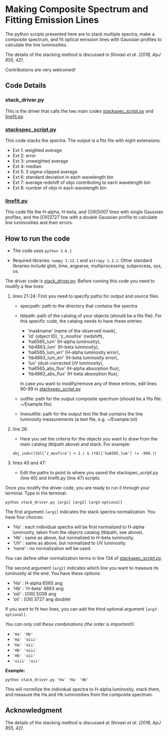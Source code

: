 # Making Composite Spectrum and Fitting Emission Lines

The python scripts presented here are to stack multiple spectra, make a composite spectrum, and fit optical emission lines with Gaussian profiles to calculate the line luminosities. 

The details of the stacking method is discussed in *Shivaei et al. (2018, ApJ 855, 42)*.

Contributions are very welcomed!


## Code Details

### stack_driver.py

This is the driver that calls the two main codes [stackspec_script.py](#stackspec_scriptpy) and [linefit.py](#linefitpy).

### [stackspec_script.py](#stackspec_scriptpy)

This code stacks the spectra. The output is a fits file with eight extensions:

* Ext 1: weighted average
* Ext 2: error
* Ext 3: unweighted average
* Ext 4: median
* Ext 5: 3 sigma-clipped average
* Ext 6: standard deviation in each wavelength bin
* Ext 7: average redshift of objs contributing to each wavelength bin
* Ext 8: number of objs in each wavelength bin

### [linefit.py](#linefitpy)

This code fits the H-alpha, H-beta, and [OIII]5007 lines with single Gaussian profiles, and the [OII]3727 line with a double Gaussian profile to calculate line luminosities and their errors.

## How to run the code

* The code uses `python 3.6.1`

* Required libraries: `numpy 1.12.1` and `astropy 1.3.2`. Other standard libraries include glob, time, argparse, multiprocessing, subprocess, sys, os.

The driver code is [stack_driver.py](#stack_driverpy). Before running this code you need to modify a few lines:

1. lines 21-24: First you need to specify paths for output and source files
	* specpath: path to the directory that contains the spectra
	* tblpath: path of the catalog of your objects (should be a fits file). For this specific code, the catalog needs to have these entries: 
		* 'maskname' (name of the observed mask), 
		* 'id' (object ID), 'z_mosfire' (redshift), 
		* 'ha6565_lum' (H-alpha luminosity), 
		* 'hb4863_lum' (H-beta luminosity), 
		* 'ha6565_lum_err' (H-alpha luminosity error), 
		* 'hb4863_lum_err' (H-beta luminosity error), 
		* 'luv' (dust-corrected UV luminosity), 
		* 'ha6565_abs_flux' (H-alpha absorption flux), 
		* 'hb4863_abs_flux' (H-beta absorption flux),
		
		In case you want to modify/remove any of these entries, edit lines 90-99 in [stackspec_script.py](#stackspec_scriptpy)
        
   	* outfile: path for the output composite spectrum (should be a fits file: ~/Example.fits)
   	* lineoutfile: path for the output text file that contains the line luminosity measurements (a text file, e.g. ~/Example.txt)

2. line 28:
	* Here you set the criteria for the objects you want to draw from the main catalog (tblpath above) and stack. For example:
	
    ```
    obj_ind=((tbl['z_mosfire'] < 2.) & (tbl['ha6565_lum'] != -999.))
    ```
    
3. lines 40 and 47:
	* Edit the paths to point to where you saved the stackspec_script.py (line 40) and linefit.py (line 47) scripts.


Once you modify the driver code, you are ready to run it through your terminal. Type in the terminal:

```
python stack_driver.py [arg1] [arg2] [arg3-optional]
```

The first argument `[arg1]` indicates the stack spectra normalization. You have four choices: 

* 'Ha' : each individual spectra will be first normalized to H-alpha luminosity, taken from the objects catalog (tblpath, see above).
* 'Hb' : same as above, but normalized to H-beta luminosity.
* 'UV' : same as above, but normalized to UV luminosity.
*  'none' : no normalization will be used.

You can define other normalization terms in line 134 of [stackspec_script.py](#stackspec_scriptpy).

The second argument `[arg2]` indicates which line you want to measure its luminosity at the end. You have these options: 
* 'Ha' : H-alpha 6565 ang 
* 'Hb' : 'H-beta' 4863 ang
* 'oiii' : [OIII] 5008 ang
* 'oii' : [OII] 3727 ang doublet

If you want to fit two lines, you can add the third optional argument `[arg3-optional]`.

*You can only call these combinations (the order is important!):*

* `'Ha' 'Hb'`
* `'Ha' 'oiii'`
* `'Ha' 'oii'`
* `'Hb' 'oiii'`
* `'Hb' 'oii'`
* `'oiii' 'oii'`

**Example:**

```
python stack_driver.py 'Ha' 'Ha' 'Hb' 
```
This will normilize the individual spectra to H-alpha luminosity, stack them, and measure the Ha and Hb luminosities from the composite spectrum.



## Acknowledgment

The details of the stacking method is discussed at *Shivaei et al. (2018, ApJ 855, 42)*.
